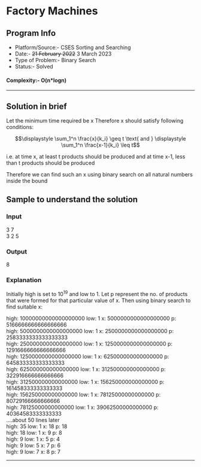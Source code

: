 # Factory Machines
## Program Info
- Platform/Source:-     CSES Sorting and Searching 
- Date:-                ~~21 February 2022~~ 3 March 2023
- Type of Problem:-     Binary Search
- Status:-              Solved
#### Complexity:-       O(n*logn)
---
## Solution in brief
Let the minimum time required be x
Therefore x should satisfy following conditions:

$$\displaystyle \sum_1^n \frac{x}{k_i} \geq t \text{ and } \displaystyle \sum_1^n \frac{x-1}{k_i} \leq t$$ 

i.e. at time x, at least t products should be produced and at time x-1, less than t products should be produced

Therefore we can find such an x using binary search on all natural numbers inside the bound


## Sample to understand the solution

### Input
3 7\
3 2 5

### Output
8

### Explanation

Initially high is set to $10^{19}$ and low to 1. Let p represent the no. of products that were formed for that particular value of x. Then using binary search to find suitable x:

high: 10000000000000000000 low: 1 x: 5000000000000000000 p: 5166666666666666666\
high: 5000000000000000000 low: 1 x: 2500000000000000000 p: 2583333333333333333\
high: 2500000000000000000 low: 1 x: 1250000000000000000 p: 1291666666666666666\
high: 1250000000000000000 low: 1 x: 625000000000000000 p: 645833333333333333\
high: 625000000000000000 low: 1 x: 312500000000000000 p: 322916666666666666\
high: 312500000000000000 low: 1 x: 156250000000000000 p: 161458333333333333\
high: 156250000000000000 low: 1 x: 78125000000000000 p: 80729166666666666\
high: 78125000000000000 low: 1 x: 39062500000000000 p: 40364583333333333\
....about 50 lines later\
high: 35 low: 1 x: 18 p: 18\
high: 18 low: 1 x: 9 p: 8\
high: 9 low: 1 x: 5 p: 4\
high: 9 low: 5 x: 7 p: 6\
high: 9 low: 7 x: 8 p: 7

---